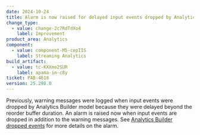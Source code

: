 ```yaml
---
date: 2024-10-24
title: Alarm is now raised for delayed input events dropped by Analytics Builder models
change_type:
  - value: change-2c7RdTdXo4
    label: Improvement
product_area: Analytics
component:
  - value: component-M5-cepIIS
    label: Streaming Analytics
build_artifact:
  - value: tc-KXXmo2SUR
    label: apama-in-c8y
ticket: PAB-4618
version: 25.298.0
---
```

Previously, warning messages were logged when input events were dropped by Analytics Builder model because they were delayed beyond the reorder buffer duration. An alarm is raised now when input events are dropped in addition to the warning messages. See [Analytics Builder dropped events](/streaming-analytics/troubleshooting/#analytics-builder-dropped-events) for more details on the alarm.
